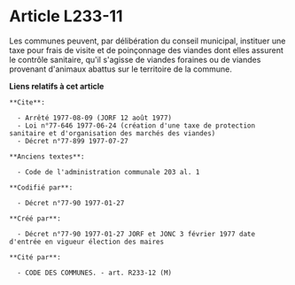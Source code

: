 # Article L233-11

Les communes peuvent, par délibération du conseil municipal, instituer une taxe pour frais de visite et de poinçonnage des
viandes dont elles assurent le contrôle sanitaire, qu'il s'agisse de viandes foraines ou de viandes provenant d'animaux
abattus sur le territoire de la commune.

**Liens relatifs à cet article**

	**Cite**:

	  - Arrêté 1977-08-09 (JORF 12 août 1977)
	  - Loi n°77-646 1977-06-24 (création d'une taxe de protection sanitaire et d'organisation des marchés des viandes)
	  - Décret n°77-899 1977-07-27

	**Anciens textes**:

	  - Code de l'administration communale 203 al. 1

	**Codifié par**:

	  - Décret n°77-90 1977-01-27

	**Créé par**:

	  - Décret n°77-90 1977-01-27 JORF et JONC 3 février 1977 date d'entrée en vigueur élection des maires

	**Cité par**:

	  - CODE DES COMMUNES. - art. R233-12 (M)
